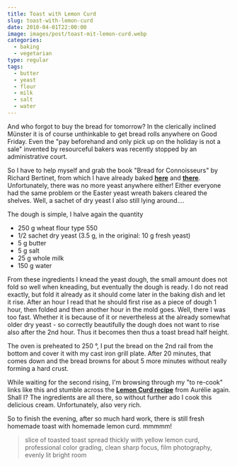 ```yaml
---
title: Toast with Lemon Curd
slug: toast-with-lemon-curd
date: 2010-04-01T22:00:00
image: images/post/toast-mit-lemon-curd.webp
categories: 
  - baking
  - vegetarian
type: regular
tags: 
  - butter
  - yeast
  - flour
  - milk
  - salt
  - water
---
```


And who forgot to buy the bread for tomorrow? In the clerically inclined Münster it is of course unthinkable to get bread rolls anywhere on Good Friday. Even the "pay beforehand and only pick up on the holiday is not a sale" invented by resourceful bakers was recently stopped by an administrative court. 

So I have to help myself and grab the book "Bread for Connoisseurs" by Richard Bertinet, from which I have already baked **[here](../001-08-03-fougasse)** and **[there](../baguette)**. Unfortunately, there was no more yeast anywhere either! Either everyone had the same problem or the Easter yeast wreath bakers cleared the shelves. Well, a sachet of dry yeast I also still lying around....

The dough is simple, I halve again the quantity

* 250 g wheat flour type 550 
* 1/2 sachet dry yeast (3.5 g, in the original: 10 g fresh yeast) 
* 5 g butter 
* 5 g salt 
* 25 g whole milk 
* 150 g water

From these ingredients I knead the yeast dough, the small amount does not fold so well when kneading, but eventually the dough is ready. I do not read exactly, but fold it already as it should come later in the baking dish and let it rise. After an hour I read that he should first rise as a piece of dough 1 hour, then folded and then another hour in the mold goes. Well, there I was too fast. Whether it is because of it or nevertheless at the already somewhat older dry yeast - so correctly beautifully the dough does not want to rise also after the 2nd hour. Thus it becomes then thus a toast bread half height.

The oven is preheated to 250 °, I put the bread on the 2nd rail from the bottom and cover it with my cast iron grill plate. After 20 minutes, that comes down and the bread browns for about 5 more minutes without really forming a hard crust.

While waiting for the second rising, I'm browsing through my "to re-cook" links like this and stumble across the **[Lemon Curd recipe](http://www.franzoesischkochen.de/?p=1192)** from Aurélie again. Shall I? The ingredients are all there, so without further ado I cook this delicious cream. Unfortunately, also very rich.

So to finish the evening, after so much hard work, there is still fresh homemade toast with homemade lemon curd. mmmmm!

> slice of toasted toast spread thickly with yellow lemon curd, professional color grading, clean sharp focus, film photography, evenly lit bright room
